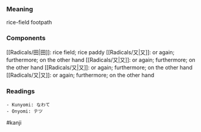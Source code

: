 ### Meaning

rice-field footpath

### Components

[[Radicals/田|田]]: rice field; rice paddy [[Radicals/又|又]]: or again; furthermore; on the other hand [[Radicals/又|又]]: or again; furthermore; on the other hand [[Radicals/又|又]]: or again; furthermore; on the other hand [[Radicals/又|又]]: or again; furthermore; on the other hand

### Readings

```
- Kunyomi: なわて
- Onyomi: テツ
```

#kanji